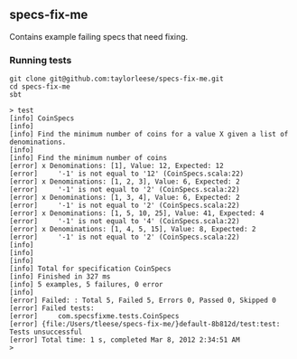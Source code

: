 ## specs-fix-me

Contains example failing specs that need fixing.

### Running tests

    git clone git@github.com:taylorleese/specs-fix-me.git
    cd specs-fix-me
    sbt

    > test
    [info] CoinSpecs
    [info]
    [info] Find the minimum number of coins for a value X given a list of denominations.
    [info]
    [info] Find the minimum number of coins
    [error] x Denominations: [1], Value: 12, Expected: 12
    [error]     '-1' is not equal to '12' (CoinSpecs.scala:22)
    [error] x Denominations: [1, 2, 3], Value: 6, Expected: 2
    [error]     '-1' is not equal to '2' (CoinSpecs.scala:22)
    [error] x Denominations: [1, 3, 4], Value: 6, Expected: 2
    [error]     '-1' is not equal to '2' (CoinSpecs.scala:22)
    [error] x Denominations: [1, 5, 10, 25], Value: 41, Expected: 4
    [error]     '-1' is not equal to '4' (CoinSpecs.scala:22)
    [error] x Denominations: [1, 4, 5, 15], Value: 8, Expected: 2
    [error]     '-1' is not equal to '2' (CoinSpecs.scala:22)
    [info]
    [info]
    [info]
    [info] Total for specification CoinSpecs
    [info] Finished in 327 ms
    [info] 5 examples, 5 failures, 0 error
    [info]
    [error] Failed: : Total 5, Failed 5, Errors 0, Passed 0, Skipped 0
    [error] Failed tests:
    [error] 	com.specsfixme.tests.CoinSpecs
    [error] {file:/Users/tleese/specs-fix-me/}default-8b812d/test:test: Tests unsuccessful
    [error] Total time: 1 s, completed Mar 8, 2012 2:34:51 AM
    >
